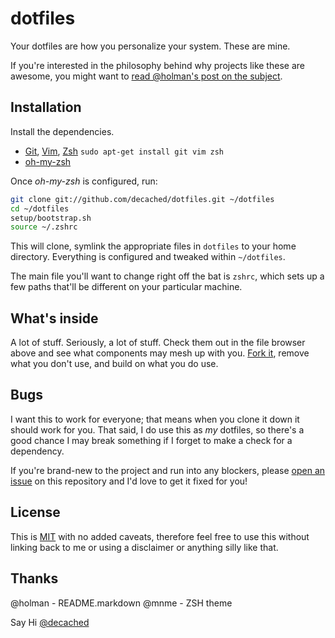 # dotfiles

Your dotfiles are how you personalize your system. These are mine.

If you're interested in the philosophy behind why projects like these are
awesome, you might want to [read @holman's post on the
subject](http://zachholman.com/2010/08/dotfiles-are-meant-to-be-forked/).

## Installation

Install the dependencies.

- [Git](http://git-scm.com), [Vim](http://www.vim.org), [Zsh](http://www.zsh.org) `sudo apt-get install git vim zsh`
- [oh-my-zsh](https://github.com/robbyrussell/oh-my-zsh)

Once *oh-my-zsh* is configured, run:

```bash
git clone git://github.com/decached/dotfiles.git ~/dotfiles
cd ~/dotfiles
setup/bootstrap.sh
source ~/.zshrc
```

This will clone, symlink the appropriate files in `dotfiles` to your home directory.
Everything is configured and tweaked within `~/dotfiles`.

The main file you'll want to change right off the bat is `zshrc`,
which sets up a few paths that'll be different on your particular machine.

## What's inside

A lot of stuff. Seriously, a lot of stuff. Check them out in the file browser
above and see what components may mesh up with you.
[Fork it](https://github.com/decached/dotfiles/fork), remove what you don't
use, and build on what you do use.

## Bugs

I want this to work for everyone; that means when you clone it down it should
work for you. That
said, I do use this as *my* dotfiles, so there's a good chance I may break
something if I forget to make a check for a dependency.

If you're brand-new to the project and run into any blockers, please
[open an issue](https://github.com/decached/dotfiles/issues) on this repository
and I'd love to get it fixed for you!

## License
This is [MIT](http://decached.mit-license.org) with no added caveats, therefore feel free to use this
without linking back to me or using a disclaimer or anything silly like that.

## Thanks
@holman - README.markdown
@mnme - ZSH theme

Say Hi [@decached](https://twitter.com/decached)
